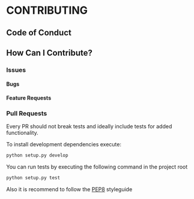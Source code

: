 # CONTRIBUTING
## Code of Conduct
## How Can I Contribute?
### Issues
#### Bugs
#### Feature Requests

### Pull Requests
Every PR should not break tests and ideally include tests for added functionality.

To install development dependencies execute:
```bash
python setup.py develop
```

You can run tests by executing the following command in the project root
```bash
python setup.py test
```
Also it is recommend to follow the [PEP8](https://www.python.org/dev/peps/pep-0008/) styleguide
